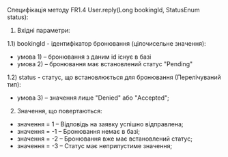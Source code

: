 Специфікація методу FR1.4 User.reply(Long bookingId, StatusEnum status):

1) Вхідні параметри:

1.1) bookingId - ідентифікатор бронювання (цілочисельне значення):
- умова 1) – бронювання з даним id існує в базі
- умова 2) – бронювання має встановлений статус "Pending" 

1.2) status - статус, що встановлюється для бронювання (Перелічуваний тип):
- умова 3) – значення лише "Denied" або "Accepted";

2) Значення, що повертаються:
- значення = 1 – Відповідь на заявку успішно відправлена;
- значення = -1 – Бронювання немає в базі;
- значення = -2 – Бронювання вже має встановлений статус;
- значення = -3 – Статус має неприпустиме значення;
